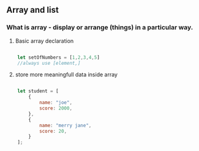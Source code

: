 ## Array and list
### What is array - display or arrange (things) in a particular way.

1. Basic array declaration
```javascript

    let setOfNumbers = [1,2,3,4,5]
    //always use [element,]
```

2. store more meaningfull data inside array
```javascript

    let student = [
        {
            name: "joe",
            score: 2000,
        },
        {
            name: "merry jane",
            score: 20,
        }
    ];


```